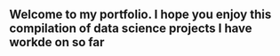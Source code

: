## Welcome to my portfolio. I hope you enjoy this compilation of data science projects I have workde on so far


